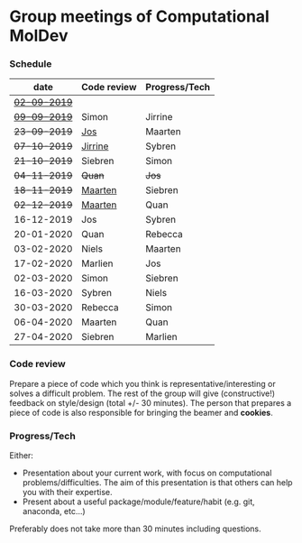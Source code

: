# Group meetings of Computational MolDev

### Schedule
| date        	                            | Code review 	                                      | Progress/Tech 	|
|-------------------------------------------|-----------------------------------------------------|-----------------|
| [~~02-09-2019~~](./archive/02-09-2019.md) |        	                                            |          	      |
| [~~09-09-2019~~](./archive/09-09-2019.md) | Simon       	                                      | Jirrine       	|
| ~~23-09-2019~~                            | [Jos](./code_review/Snakefile)   	                  | Maarten       	|
| ~~07-10-2019~~                            | [Jirrine](./code_review/cocitation_dataframe.py)    | Sybren        	|
| ~~21-10-2019~~                            | Siebren     	                                      | Simon         	|
| ~~04-11-2019~~                            | ~~Quan~~     	                                      | ~~Jos~~        	|
| ~~18-11-2019~~                            | [Maarten](./code_review/tricks.py)                  | Siebren       	|
| ~~02-12-2019~~  	                        | [Maarten](./code_review/narrowpeak_to_fasta)        | Quan          	|
| 16-12-2019      	                        | Jos                                                 | Sybren         	|
| 20-01-2020      	                        | Quan                                                | Rebecca        	|
| 03-02-2020      	                        | Niels                                               | Maarten        	|
| 17-02-2020      	                        | Marlien                                             | Jos           	|
| 02-03-2020      	                        | Simon                                               | Siebren        	|
| 16-03-2020      	                        | Sybren                                              | Niels         	|
| 30-03-2020      	                        | Rebecca                                             | Simon         	|
| 06-04-2020      	                        | Maarten                                             | Quan         	  |
| 27-04-2020      	                        | Siebren                                             | Marlien        	|


### Code review
Prepare a piece of code which you think is representative/interesting or solves a difficult problem.
The rest of the group will give (constructive!) feedback on style/design (total +/- 30 minutes). The 
person that prepares a piece of code is also responsible for bringing the beamer and **cookies**.

### Progress/Tech
Either:
* Presentation about your current work, with focus on computational problems/difficulties. The aim
of this presentation is that others can help you with their expertise.
* Present about a useful package/module/feature/habit (e.g. git, anaconda, etc...)

Preferably does not take more than 30 minutes including questions.
